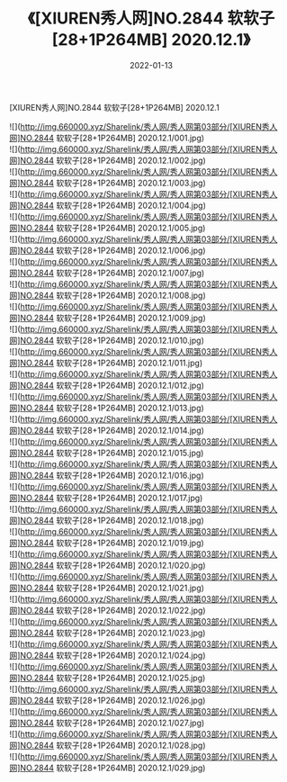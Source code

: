 ﻿---
layout: post
title:  《[XIUREN秀人网]NO.2844 软软子[28+1P264MB] 2020.12.1》
date:   2022-01-13
img: http://img.660000.xyz/Sharelink/秀人网/秀人网第03部分/[XIUREN秀人网]NO.2844 软软子[28+1P264MB] 2020.12.1/000.jpg
categories: [美女, 清纯, 唯美]
---

[XIUREN秀人网]NO.2844 软软子[28+1P264MB] 2020.12.1

 ![](http://img.660000.xyz/Sharelink/秀人网/秀人网第03部分/[XIUREN秀人网]NO.2844 软软子[28+1P264MB] 2020.12.1/001.jpg) <br>![](http://img.660000.xyz/Sharelink/秀人网/秀人网第03部分/[XIUREN秀人网]NO.2844 软软子[28+1P264MB] 2020.12.1/002.jpg) <br>![](http://img.660000.xyz/Sharelink/秀人网/秀人网第03部分/[XIUREN秀人网]NO.2844 软软子[28+1P264MB] 2020.12.1/003.jpg) <br>![](http://img.660000.xyz/Sharelink/秀人网/秀人网第03部分/[XIUREN秀人网]NO.2844 软软子[28+1P264MB] 2020.12.1/004.jpg) <br>![](http://img.660000.xyz/Sharelink/秀人网/秀人网第03部分/[XIUREN秀人网]NO.2844 软软子[28+1P264MB] 2020.12.1/005.jpg) <br>![](http://img.660000.xyz/Sharelink/秀人网/秀人网第03部分/[XIUREN秀人网]NO.2844 软软子[28+1P264MB] 2020.12.1/006.jpg) <br>![](http://img.660000.xyz/Sharelink/秀人网/秀人网第03部分/[XIUREN秀人网]NO.2844 软软子[28+1P264MB] 2020.12.1/007.jpg) <br>![](http://img.660000.xyz/Sharelink/秀人网/秀人网第03部分/[XIUREN秀人网]NO.2844 软软子[28+1P264MB] 2020.12.1/008.jpg) <br>![](http://img.660000.xyz/Sharelink/秀人网/秀人网第03部分/[XIUREN秀人网]NO.2844 软软子[28+1P264MB] 2020.12.1/009.jpg) <br>![](http://img.660000.xyz/Sharelink/秀人网/秀人网第03部分/[XIUREN秀人网]NO.2844 软软子[28+1P264MB] 2020.12.1/010.jpg) <br>![](http://img.660000.xyz/Sharelink/秀人网/秀人网第03部分/[XIUREN秀人网]NO.2844 软软子[28+1P264MB] 2020.12.1/011.jpg) <br>![](http://img.660000.xyz/Sharelink/秀人网/秀人网第03部分/[XIUREN秀人网]NO.2844 软软子[28+1P264MB] 2020.12.1/012.jpg) <br>![](http://img.660000.xyz/Sharelink/秀人网/秀人网第03部分/[XIUREN秀人网]NO.2844 软软子[28+1P264MB] 2020.12.1/013.jpg) <br>![](http://img.660000.xyz/Sharelink/秀人网/秀人网第03部分/[XIUREN秀人网]NO.2844 软软子[28+1P264MB] 2020.12.1/014.jpg) <br>![](http://img.660000.xyz/Sharelink/秀人网/秀人网第03部分/[XIUREN秀人网]NO.2844 软软子[28+1P264MB] 2020.12.1/015.jpg) <br>![](http://img.660000.xyz/Sharelink/秀人网/秀人网第03部分/[XIUREN秀人网]NO.2844 软软子[28+1P264MB] 2020.12.1/016.jpg) <br>![](http://img.660000.xyz/Sharelink/秀人网/秀人网第03部分/[XIUREN秀人网]NO.2844 软软子[28+1P264MB] 2020.12.1/017.jpg) <br>![](http://img.660000.xyz/Sharelink/秀人网/秀人网第03部分/[XIUREN秀人网]NO.2844 软软子[28+1P264MB] 2020.12.1/018.jpg) <br>![](http://img.660000.xyz/Sharelink/秀人网/秀人网第03部分/[XIUREN秀人网]NO.2844 软软子[28+1P264MB] 2020.12.1/019.jpg) <br>![](http://img.660000.xyz/Sharelink/秀人网/秀人网第03部分/[XIUREN秀人网]NO.2844 软软子[28+1P264MB] 2020.12.1/020.jpg) <br>![](http://img.660000.xyz/Sharelink/秀人网/秀人网第03部分/[XIUREN秀人网]NO.2844 软软子[28+1P264MB] 2020.12.1/021.jpg) <br>![](http://img.660000.xyz/Sharelink/秀人网/秀人网第03部分/[XIUREN秀人网]NO.2844 软软子[28+1P264MB] 2020.12.1/022.jpg) <br>![](http://img.660000.xyz/Sharelink/秀人网/秀人网第03部分/[XIUREN秀人网]NO.2844 软软子[28+1P264MB] 2020.12.1/023.jpg) <br>![](http://img.660000.xyz/Sharelink/秀人网/秀人网第03部分/[XIUREN秀人网]NO.2844 软软子[28+1P264MB] 2020.12.1/024.jpg) <br>![](http://img.660000.xyz/Sharelink/秀人网/秀人网第03部分/[XIUREN秀人网]NO.2844 软软子[28+1P264MB] 2020.12.1/025.jpg) <br>![](http://img.660000.xyz/Sharelink/秀人网/秀人网第03部分/[XIUREN秀人网]NO.2844 软软子[28+1P264MB] 2020.12.1/026.jpg) <br>![](http://img.660000.xyz/Sharelink/秀人网/秀人网第03部分/[XIUREN秀人网]NO.2844 软软子[28+1P264MB] 2020.12.1/027.jpg) <br>![](http://img.660000.xyz/Sharelink/秀人网/秀人网第03部分/[XIUREN秀人网]NO.2844 软软子[28+1P264MB] 2020.12.1/028.jpg) <br>![](http://img.660000.xyz/Sharelink/秀人网/秀人网第03部分/[XIUREN秀人网]NO.2844 软软子[28+1P264MB] 2020.12.1/029.jpg) <br>